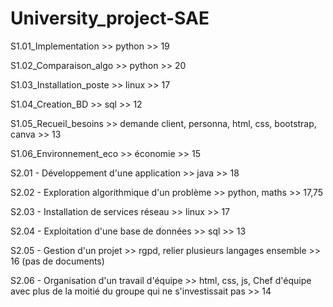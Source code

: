 # University_project-SAE

S1.01_Implementation >> python >> 19

S1.02_Comparaison_algo >> python >> 20

S1.03_Installation_poste >> linux >> 17

S1.04_Creation_BD >> sql >> 12

S1.05_Recueil_besoins >> demande client, personna, html, css, bootstrap, canva >> 13

S1.06_Environnement_eco >> économie >> 15 


S2.01 - Développement d'une application >> java >> 18 

S2.02 - Exploration algorithmique d'un problème >> python, maths >> 17,75

S2.03 - Installation de services réseau >> linux >> 17 

S2.04 - Exploitation d'une base de données  >> sql >> 13 

S2.05 - Gestion d'un projet >> rgpd, relier plusieurs langages ensemble >> 16 (pas de documents) 

S2.06 - Organisation d'un travail d'équipe >> html, css, js, Chef d'équipe avec plus de la moitié du groupe qui ne s'investissait pas >> 14 

